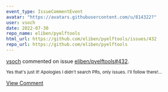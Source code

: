 ```yaml
---
event_type: IssueCommentEvent
avatar: "https://avatars.githubusercontent.com/u/814322?"
user: vsoch
date: 2022-07-30
repo_name: eliben/pyelftools
html_url: https://github.com/eliben/pyelftools/issues/432
repo_url: https://github.com/eliben/pyelftools
---
```


<a href='https://github.com/vsoch' target='_blank'>vsoch</a> commented on issue <a href='https://github.com/eliben/pyelftools/issues/432' target='_blank'>eliben/pyelftools#432</a>.

<small>Yes that's just it! Apologies I didn't search PRs, only issues. I'll follow there!...</small>

<a href='https://github.com/eliben/pyelftools/issues/432' target='_blank'>View Comment</a>